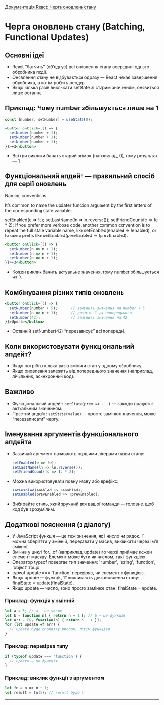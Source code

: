 [Документація React: Черга оновлень стану](https://react.dev/learn/queueing-a-series-of-state-updates)

# Черга оновлень стану (Batching, Functional Updates)

## Основні ідеї

- React “батчить” (об’єднує) всі оновлення стану всередині одного обробника події.
- Оновлення стану не відбувається одразу — React чекає завершення обробника, а потім робить рендер.
- Якщо кілька разів викликати setState зі старим значенням, оновиться лише останнє.

## Приклад: Чому number збільшується лише на 1

```jsx
const [number, setNumber] = useState(0);

<button onClick={() => {
  setNumber(number + 1);
  setNumber(number + 1);
  setNumber(number + 1);
}}>+3</button>
```
- Всі три виклики бачать старий знімок (наприклад, 0), тому результат — 1.

## Функціональний апдейт — правильний спосіб для серії оновлень
Naming conventions 

It’s common to name the updater function argument by the first letters of the corresponding state variable:

setEnabled(e => !e);
setLastName(ln => ln.reverse());
setFriendCount(fc => fc * 2);
If you prefer more verbose code, another common convention is to repeat the full state variable name, like setEnabled(enabled => !enabled), or to use a prefix like setEnabled(prevEnabled => !prevEnabled).
```jsx
<button onClick={() => {
  setNumber(n => n + 1);
  setNumber(n => n + 1);
  setNumber(n => n + 1);
}}>+3</button>
```
- Кожен виклик бачить актуальне значення, тому number збільшується на 3.

## Комбінування різних типів оновлень

```jsx
<button onClick={() => {
  setNumber(number + 5);      // замінить значення на number + 5
  setNumber(n => n + 1);      // додасть 1 до попереднього
  setNumber(42);              // замінить значення на 42
}}>Update</button>
```
- Останній setNumber(42) “перезаписує” всі попередні.

## Коли використовувати функціональний апдейт?

- Якщо потрібно кілька разів змінити стан у одному обробнику.
- Якщо оновлення залежить від попереднього значення (наприклад, лічильник, асинхронний код).

## Важливо

- Функціональний апдейт: `setState(prev => ...)` — завжди працює з актуальним значенням.
- Простий апдейт: `setState(value)` — просто замінює значення, може “перезаписати” чергу.

## Іменування аргументів функціонального апдейта

- Зазвичай аргумент називають першими літерами назви стану:
  ```jsx
  setEnabled(e => !e);
  setLastName(ln => ln.reverse());
  setFriendCount(fc => fc * 2);
  ```
- Можна використовувати повну назву або префікс:
  ```jsx
  setEnabled(enabled => !enabled);
  setEnabled(prevEnabled => !prevEnabled);
  ```
- Вибирайте стиль, який зручний для вашої команди — головне, щоб код був зрозумілим.

## Додаткові пояснення (з діалогу)

- У JavaScript функція — це теж значення, як і число чи рядок. Її можна зберігати у змінній, передавати у масив, викликати через ім’я змінної.
- Змінна у циклі for...of (наприклад, update) по черзі приймає кожен елемент масиву. Елемент може бути як числом, так і функцією.
- Оператор typeof повертає тип значення: 'number', 'string', 'function', 'object' тощо.
- typeof update === 'function' перевіряє, чи елемент є функцією.
- Якщо update — функція, її викликають для оновлення стану: finalState = update(finalState).
- Якщо update — число, воно просто замінює стан: finalState = update.

### Приклад: функція у змінній
```js
let a = 5; // a — це число
let b = function(n) { return n + 1 }; // b — це функція
let arr = [5, function(n) { return n + 1 }];
for (let update of arr) {
  // update буде спочатку числом, потім функцією
}
```

### Приклад: перевірка типу
```js
if (typeof update === 'function') {
  // update — це функція
}
```

### Приклад: виклик функції з аргументом
```js
let fn = n => n + 1;
let result = fn(5); // result буде 6
```

---
```
